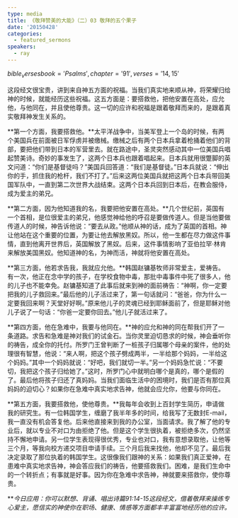 ```yaml
---
type: media
title: 《敬拜赞美的大能》（二）03 敬拜的五个果子
date: '20150428'
categories:
  - featured_sermons
speakers:
  - ray
---
```

$bible_verses book='Psalms', chapter='91', verses='14,15'$

这段经文很宝贵，讲到来自神五方面的祝福。当我们真实地来顺从神，将荣耀归给神的时候，就能经历这些祝福。这五方面是：要搭救他，把他安置在高处，应允他，与他同在，并且使他尊贵。这一切的应许和祝福是跟着敬拜而来的，是跟着真实敬拜神发生关系的。

**第一个方面，我要搭救他。**太平洋战争中，当美军登上一个岛的时候，有两个美国兵在前面被日军俘虏并被缴械。缴械之后有两个日本兵拿着枪捅着他们的背部，要把他们带到日本的军营里去。就在路途中，圣灵突然感动其中一位美国兵唱起赞美诗。奇妙的事发生了，这两个日本兵也跟着唱起来。日本兵就用很蹩脚的英文问道：“你们是基督徒吗？”美国兵回答道：“我们是基督徒。”日本兵就说：“伸出你的手，抓住我的枪杆，我们不打了。”后来这两位美国兵就把这两个日本兵带回美国军队中，一直到第二次世界大战结束。这两个日本兵回到日本后，在教会服侍，成为爱主的弟兄。

**第二方面，因为他知道我的名，我要把他安置在高处。**几个世纪前，英国有一个首相，是位很爱主的弟兄，他感觉神给他的呼召是要做传道人。但是当他要做传道人的时候，神告诉他说：“要去从政。”他顺从神的话，成为了英国的首相。神让他站在这个重要的位置，为要让他去解放黑奴。所以，他一生都在尽力做这件事情，直到他离开世界后，英国解放了黑奴。后来，这件事情影响了亚伯拉罕·林肯来解放美国黑奴。他知道神的名，为神而活，神就将他安置在高处。

**第三方面，他若求告我，我就应允他。**韩国赵镛基牧师非常爱主，爱祷告。有一次，他正在念中学的孩子，在学校食物中毒，那批中毒事件中死了很多人，他的儿子也不能幸免。赵镛基知道了此事后就来到神的面前祷告：“神啊，你一定要把我的儿子救回来。”最后他的儿子活过来了，第一句话就问：“爸爸，你为什么一定要我回来啊？天堂好好啊。”原来他儿子的灵魂已经到耶稣面前了，但是耶稣对他儿子说了一句话：“你爸一定要你回去。”他儿子就活过来了。

**第四方面，他在急难中，我要与他同在。**神的应允和神的同在帮我们开了一条道路。求告和急难是神对我们的试金石。当你灵里迫切恳求的时候，神会垂听你的祷告，成全你的托付。所罗门王曾判断了一桩孩子归属哪个母亲的案件，他的处理很有智慧，他说：“来人啊，把这个孩子劈成两半，一半给那个妈妈，一半给这个妈妈。”其中一个妈妈就说：“好吧，我们就切一半。”另一个妈妈急忙说：“不要切，我把这个孩子归给她了。”这时，所罗门心中就明白哪个是真的，哪个是假的了。最后他将孩子归还了真妈妈。当我们面临生活中的困境时，我们是否有那位真妈妈的迫切心？如果你在急难中真实地求告神，他就会应允你，他要与你同在。

**第五方面，我要搭救他，使他尊贵。**我每年会收到上百封学生简历，申请做我的研究生。有一位韩国学生，缠磨了我半年多的时间，给我写了无数封E-mail，我一直没有机会答复他。后来他直接来到我的办公室，当面请求。我了解了他的专业后，就以专业不对口为由拒绝了他。但是这个学生很执着，被拒绝多次，仍然坚持不懈地申请。另一位学生表现得很优秀，专业也对口，我有意想录取他，让他等三个月，等我向校方递交项目申请手续。三个月后我来找他，他却不见了。最后我决定录取了那位执着的韩国学生。这很像我们跟神的关系：如果我们真正爱神，在患难中真实地求告神，神会答应我们的祷告，他要搭救我们。困难，是我们生命中的一个转折点；有事就是好事。因为你在急难中求告神，神就要来搭救你，使你尊贵。

***今日应用：*你可以默想、背诵、唱出诗篇91:14-15这段经文，借着敬拜来操练专心爱主，愿信实的神使你在职场、健康、情感等方面都丰丰富富地经历他的应许。**
